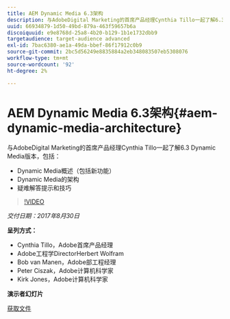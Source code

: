 ```yaml
---
title: AEM Dynamic Media 6.3架构
description: 与AdobeDigital Marketing的首席产品经理Cynthia Tillo一起了解6.3 Dynamic Media版本。
uuid: 66934879-1d50-49bd-879a-463f59657b6a
discoiquuid: e9e8768d-25a8-4b20-b129-1b1e1732dbb9
targetaudience: target-audience advanced
exl-id: 7bac6380-ae1a-49da-bbef-86f17912c0b9
source-git-commit: 2bc5d56249e8835884a2eb348083507eb5308076
workflow-type: tm+mt
source-wordcount: '92'
ht-degree: 2%

---
```


# AEM Dynamic Media 6.3架构{#aem-dynamic-media-architecture}

与AdobeDigital Marketing的首席产品经理Cynthia Tillo一起了解6.3 Dynamic Media版本，包括：

* Dynamic Media概述（包括新功能）
* Dynamic Media的架构
* 疑难解答提示和技巧

>[!VIDEO](https://video.tv.adobe.com/v/19570/?quality=9)

*交付日期：2017年8月30日*

**呈列方式：**

* Cynthia Tillo，Adobe首席产品经理
* Adobe工程学DirectorHerbert Wolfram
* Bob van Manen，Adobe部工程经理
* Peter Ciszak，Adobe计算机科学家
* Kirk Jones，Adobe计算机科学家

**演示者幻灯片**

[获取文件](assets/dynamicmedia83017.pdf)
<!--
[Get back to the Overview](https://helpx.adobe.com/experience-manager/kt/eseminars/gems/aem-index.html)
-->
